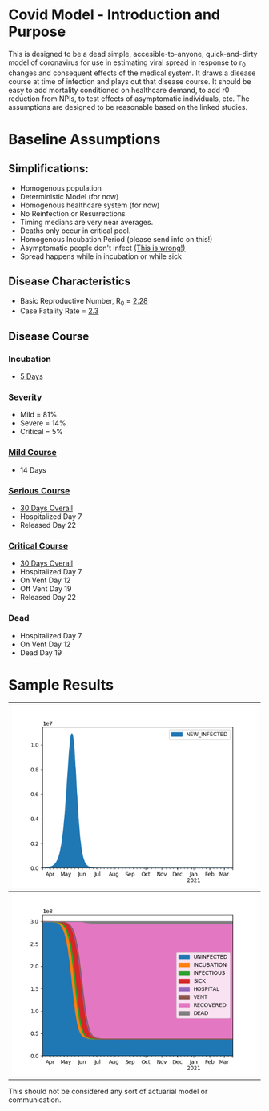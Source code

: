 # Covid Model - Introduction and Purpose
This is designed to be a dead simple, accesible-to-anyone, quick-and-dirty model of coronavirus for use in estimating viral spread in response to r<sub>0</sub> changes and consequent effects of the medical system.  It draws a disease course at time of infection and plays out that disease course. It should be easy to add mortality conditioned on healthcare demand, to add r0 reduction from NPIs, to test effects of asymptomatic individuals, etc. The assumptions are designed to be reasonable based on the linked studies.

# Baseline Assumptions
## Simplifications:
* Homogenous population
* Deterministic Model (for now)
* Homogenous healthcare system (for now)
* No Reinfection or Resurrections
* Timing medians are very near averages.
* Deaths only occur in critical pool.
* Homogenous Incubation Period (please send info on this!)
* Asymptomatic people don't infect [(This is wrong!)](https://www.medrxiv.org/content/10.1101/2020.02.20.20025866v2)
* Spread happens while in incubation or while sick
## Disease Characteristics
* Basic Reproductive Number, R<sub>0</sub> = [2.28](https://www.ijidonline.com/article/S1201-9712(20)30091-6/fulltext)
* Case Fatality Rate = [2.3](https://jamanetwork.com/journals/jama/fullarticle/2762130)
## Disease Course
### Incubation 
* [5 Days](https://www.jwatch.org/na51083/2020/03/13/covid-19-incubation-period-update)
### [Severity](https://jamanetwork.com/journals/jama/fullarticle/2762130)
* Mild = 81%
* Severe = 14%
* Critical = 5%
### [Mild Course](https://www.who.int/docs/default-source/coronaviruse/who-china-joint-mission-on-covid-19-final-report.pdf)
* 14 Days
### [Serious Course](https://www.thelancet.com/journals/lancet/article/PIIS0140-6736\(20\)30566-3/fulltext)
* [30 Days Overall](https://www.who.int/docs/default-source/coronaviruse/who-china-joint-mission-on-covid-19-final-report.pdf)
* Hospitalized Day 7
* Released Day 22
### [Critical Course](https://www.thelancet.com/journals/lancet/article/PIIS0140-6736\(20\)30566-3/fulltext)
* [30 Days Overall](https://www.who.int/docs/default-source/coronaviruse/who-china-joint-mission-on-covid-19-final-report.pdf)
* Hospitalized Day 7
* On Vent Day 12
* Off Vent Day 19
* Released Day 22
### Dead
* Hospitalized Day 7
* On Vent Day 12
* Dead Day 19
# Sample Results
| ![Disease Evolution](sample_disease_evol.png) |
| :--: | 
| ![Diseased People - USA](diseased_people.png) |


This should not be considered any sort of actuarial model or communication.
